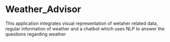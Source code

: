 # Weather_Advisor
This application integrates visual representation of wetaher related data, regular information of weather and a chatbot which uses NLP to answer the questions regarding weather
